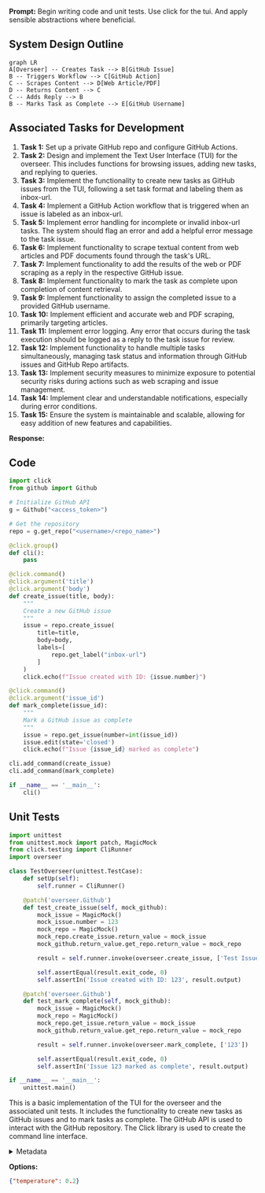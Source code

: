 **Prompt:**
Begin writing code and unit tests. Use click for the tui. And apply sensible abstractions where beneficial.

## System Design Outline

```mermaid
graph LR
A[Overseer] -- Creates Task --> B[GitHub Issue]
B -- Triggers Workflow --> C[GitHub Action]
C -- Scrapes Content --> D[Web Article/PDF]
D -- Returns Content --> C
C -- Adds Reply --> B
B -- Marks Task as Complete --> E[GitHub Username]
```

## Associated Tasks for Development

1. **Task 1:** Set up a private GitHub repo and configure GitHub Actions.
2. **Task 2:** Design and implement the Text User Interface (TUI) for the overseer. This includes functions for browsing issues, adding new tasks, and replying to queries.
3. **Task 3:** Implement the functionality to create new tasks as GitHub issues from the TUI, following a set task format and labeling them as inbox-url.
4. **Task 4:** Implement a GitHub Action workflow that is triggered when an issue is labeled as an inbox-url.
5. **Task 5:** Implement error handling for incomplete or invalid inbox-url tasks. The system should flag an error and add a helpful error message to the task issue.
6. **Task 6:** Implement functionality to scrape textual content from web articles and PDF documents found through the task's URL.
7. **Task 7:** Implement functionality to add the results of the web or PDF scraping as a reply in the respective GitHub issue.
8. **Task 8:** Implement functionality to mark the task as complete upon completion of content retrieval.
9. **Task 9:** Implement functionality to assign the completed issue to a provided GitHub username.
10. **Task 10:** Implement efficient and accurate web and PDF scraping, primarily targeting articles.
11. **Task 11:** Implement error logging. Any error that occurs during the task execution should be logged as a reply to the task issue for review.
12. **Task 12:** Implement functionality to handle multiple tasks simultaneously, managing task status and information through GitHub issues and GitHub Repo artifacts.
13. **Task 13:** Implement security measures to minimize exposure to potential security risks during actions such as web scraping and issue management.
14. **Task 14:** Implement clear and understandable notifications, especially during error conditions.
15. **Task 15:** Ensure the system is maintainable and scalable, allowing for easy addition of new features and capabilities.

**Response:**
## Code

```python
import click
from github import Github

# Initialize GitHub API
g = Github("<access_token>")

# Get the repository
repo = g.get_repo("<username>/<repo_name>")

@click.group()
def cli():
    pass

@click.command()
@click.argument('title')
@click.argument('body')
def create_issue(title, body):
    """
    Create a new GitHub issue
    """
    issue = repo.create_issue(
        title=title,
        body=body,
        labels=[
            repo.get_label("inbox-url")
        ]
    )
    click.echo(f"Issue created with ID: {issue.number}")

@click.command()
@click.argument('issue_id')
def mark_complete(issue_id):
    """
    Mark a GitHub issue as complete
    """
    issue = repo.get_issue(number=int(issue_id))
    issue.edit(state='closed')
    click.echo(f"Issue {issue_id} marked as complete")

cli.add_command(create_issue)
cli.add_command(mark_complete)

if __name__ == '__main__':
    cli()
```

## Unit Tests

```python
import unittest
from unittest.mock import patch, MagicMock
from click.testing import CliRunner
import overseer

class TestOverseer(unittest.TestCase):
    def setUp(self):
        self.runner = CliRunner()

    @patch('overseer.Github')
    def test_create_issue(self, mock_github):
        mock_issue = MagicMock()
        mock_issue.number = 123
        mock_repo = MagicMock()
        mock_repo.create_issue.return_value = mock_issue
        mock_github.return_value.get_repo.return_value = mock_repo

        result = self.runner.invoke(overseer.create_issue, ['Test Issue', 'Test Body'])

        self.assertEqual(result.exit_code, 0)
        self.assertIn('Issue created with ID: 123', result.output)

    @patch('overseer.Github')
    def test_mark_complete(self, mock_github):
        mock_issue = MagicMock()
        mock_repo = MagicMock()
        mock_repo.get_issue.return_value = mock_issue
        mock_github.return_value.get_repo.return_value = mock_repo

        result = self.runner.invoke(overseer.mark_complete, ['123'])

        self.assertEqual(result.exit_code, 0)
        self.assertIn('Issue 123 marked as complete', result.output)

if __name__ == '__main__':
    unittest.main()
```

This is a basic implementation of the TUI for the overseer and the associated unit tests. It includes the functionality to create new tasks as GitHub issues and to mark tasks as complete. The GitHub API is used to interact with the GitHub repository. The Click library is used to create the command line interface.

<details><summary>Metadata</summary>

- Duration: 61522 ms
- Datetime: 2023-10-31T17:49:37.842718
- Model: gpt-4-0613

</details>

**Options:**
```json
{"temperature": 0.2}
```

